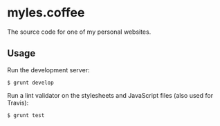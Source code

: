 # myles.coffee

The source code for one of my personal websites.

## Usage

Run the development server:

```
$ grunt develop
```

Run a lint validator on the stylesheets and JavaScript files (also used for Travis):

```
$ grunt test
```
